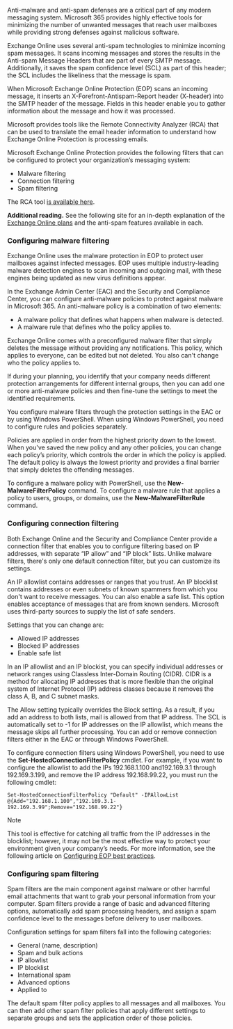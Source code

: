 Anti-malware and anti-spam defenses are a critical part of any modern messaging system. Microsoft 365 provides highly effective tools for minimizing the number of unwanted messages that reach user mailboxes while providing strong defenses against malicious software.

Exchange Online uses several anti-spam technologies to minimize incoming spam messages. It scans incoming messages and stores the results in the Anti-spam Message Headers that are part of every SMTP message. Additionally, it saves the spam confidence level (SCL) as part of this header; the SCL includes the likeliness that the message is spam.

When Microsoft Exchange Online Protection (EOP) scans an incoming message, it inserts an X-Forefront-Antispam-Report header (X-header) into the SMTP header of the message. Fields in this header enable you to gather information about the message and how it was processed.

Microsoft provides tools like the Remote Connectivity Analyzer (RCA) that can be used to translate the email header information to understand how Exchange Online Protection is processing emails.

Microsoft Exchange Online Protection provides the following filters that can be configured to protect your organization’s messaging system:

 *  Malware filtering
 *  Connection filtering
 *  Spam filtering

The RCA tool [is available here](https://aka.ms/RCA?azure-portal=true).

**Additional reading.** See the following site for an in-depth explanation of the [Exchange Online plans](https://aka.ms/edx-cld222x-eohttps://aka.ms/RCA?azure-portal=true) and the anti-spam features available in each.

### Configuring malware filtering

Exchange Online uses the malware protection in EOP to protect user mailboxes against infected messages. EOP uses multiple industry-leading malware detection engines to scan incoming and outgoing mail, with these engines being updated as new virus definitions appear.

In the Exchange Admin Center (EAC) and the Security and Compliance Center, you can configure anti-malware policies to protect against malware in Microsoft 365. An anti-malware policy is a combination of two elements:

 *  A malware policy that defines what happens when malware is detected.
 *  A malware rule that defines who the policy applies to.

Exchange Online comes with a preconfigured malware filter that simply deletes the message without providing any notifications. This policy, which applies to everyone, can be edited but not deleted. You also can't change who the policy applies to.

If during your planning, you identify that your company needs different protection arrangements for different internal groups, then you can add one or more anti-malware policies and then fine-tune the settings to meet the identified requirements.

You configure malware filters through the protection settings in the EAC or by using Windows PowerShell. When using Windows PowerShell, you need to configure rules and policies separately.

Policies are applied in order from the highest priority down to the lowest. When you've saved the new policy and any other policies, you can change each policy’s priority, which controls the order in which the policy is applied. The default policy is always the lowest priority and provides a final barrier that simply deletes the offending messages.

To configure a malware policy with PowerShell, use the **New-MalwareFilterPolicy** command. To configure a malware rule that applies a policy to users, groups, or domains, use the **New-MalwareFilterRule** command.

### Configuring connection filtering

Both Exchange Online and the Security and Compliance Center provide a connection filter that enables you to configure filtering based on IP addresses, with separate “IP allow” and “IP block” lists. Unlike malware filters, there's only one default connection filter, but you can customize its settings.

An IP allowlist contains addresses or ranges that you trust. An IP blocklist contains addresses or even subnets of known spammers from which you don't want to receive messages. You can also enable a safe list. This option enables acceptance of messages that are from known senders. Microsoft uses third-party sources to supply the list of safe senders.

Settings that you can change are:

 *  Allowed IP addresses
 *  Blocked IP addresses
 *  Enable safe list

In an IP allowlist and an IP blockist, you can specify individual addresses or network ranges using Classless Inter-Domain Routing (CIDR). CIDR is a method for allocating IP addresses that is more flexible than the original system of Internet Protocol (IP) address classes because it removes the class A, B, and C subnet masks.

The Allow setting typically overrides the Block setting. As a result, if you add an address to both lists, mail is allowed from that IP address. The SCL is automatically set to -1 for IP addresses on the IP allowlist, which means the message skips all further processing. You can add or remove connection filters either in the EAC or through Windows PowerShell.

To configure connection filters using Windows PowerShell, you need to use the **Set-HostedConnectionFilterPolicy** cmdlet. For example, if you want to configure the allowlist to add the IPs 192.168.1.100 and192.169.3.1 through 192.169.3.199, and remove the IP address 192.168.99.22, you must run the following cmdlet:

```
Set-HostedConnectionFilterPolicy "Default" -IPAllowList @{Add="192.168.1.100","192.169.3.1-192.169.3.99";Remove="192.168.99.22"}
```

> [!NOTE]
> This tool is effective for catching all traffic from the IP addresses in the blocklist; however, it may not be the most effective way to protect your environment given your company’s needs. For more information, see the following article on [Configuring EOP best practices](https://technet.microsoft.com/library/jj723164%28v=exchg.150%29.aspxhttps://aka.ms/RCA?azure-portal=true).

### Configuring spam filtering

Spam filters are the main component against malware or other harmful email attachments that want to grab your personal information from your computer. Spam filters provide a range of basic and advanced filtering options, automatically add spam processing headers, and assign a spam confidence level to the messages before delivery to user mailboxes.

Configuration settings for spam filters fall into the following categories:

 *  General (name, description)
 *  Spam and bulk actions
 *  IP allowlist
 *  IP blocklist
 *  International spam
 *  Advanced options
 *  Applied to

The default spam filter policy applies to all messages and all mailboxes. You can then add other spam filter policies that apply different settings to separate groups and sets the application order of those policies.
